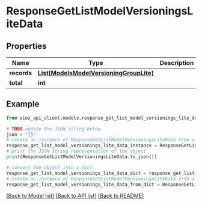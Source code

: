 # ResponseGetListModelVersioningsLiteData


## Properties

Name | Type | Description | Notes
------------ | ------------- | ------------- | -------------
**records** | [**List[ModelsModelVersioningGroupLite]**](ModelsModelVersioningGroupLite.md) |  | [optional] 
**total** | **int** |  | [optional] 

## Example

```python
from aioz_api_client.models.response_get_list_model_versionings_lite_data import ResponseGetListModelVersioningsLiteData

# TODO update the JSON string below
json = "{}"
# create an instance of ResponseGetListModelVersioningsLiteData from a JSON string
response_get_list_model_versionings_lite_data_instance = ResponseGetListModelVersioningsLiteData.from_json(json)
# print the JSON string representation of the object
print(ResponseGetListModelVersioningsLiteData.to_json())

# convert the object into a dict
response_get_list_model_versionings_lite_data_dict = response_get_list_model_versionings_lite_data_instance.to_dict()
# create an instance of ResponseGetListModelVersioningsLiteData from a dict
response_get_list_model_versionings_lite_data_from_dict = ResponseGetListModelVersioningsLiteData.from_dict(response_get_list_model_versionings_lite_data_dict)
```
[[Back to Model list]](../README.md#documentation-for-models) [[Back to API list]](../README.md#documentation-for-api-endpoints) [[Back to README]](../README.md)


